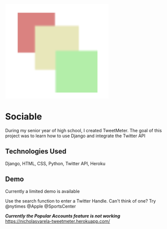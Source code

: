 
![Logo](logo.png)

    
# Sociable 

During my senior year of high school, I created TweetMeter.
The goal of this project was to learn how to use Django and integrate the Twitter API

##  Technologies Used 
Django, HTML, CSS, Python, Twitter API, Heroku

  
## Demo
Currently a limited demo is available  

Use the search function to enter a Twitter Handle. 
Can't think of one? Try @nytimes  @Apple  @SportsCenter

***Currently the Popular Accounts feature is not working***
https://nicholasvarela-tweetmeter.herokuapp.com/
  


  
